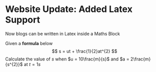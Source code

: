 # Website Update: Added Latex Support

Now blogs can be written in Latex inside a Maths Block

Given a **formula** below
$$
s = ut + \frac{1}{2}at^{2}
$$
Calculate the value of $s$ when $u = 10\frac{m}{s}$ and $a = 2\frac{m}{s^{2}}$ at $t = 1s$

